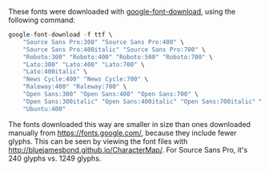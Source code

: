 These fonts were downloaded with [google-font-download](https://github.com/neverpanic/google-font-download), using the following command:

```R
google-font-download -f ttf \
    "Source Sans Pro:300" "Source Sans Pro:400" \
    "Source Sans Pro:400italic" "Source Sans Pro:700" \
    "Roboto:300" "Roboto:400" "Roboto:500" "Roboto:700" \
    "Lato:300" "Lato:400" "Lato:700" \
    "Lato:400italic" \
    "News Cycle:400" "News Cycle:700" \
    "Raleway:400" "Raleway:700" \
    "Open Sans:300" "Open Sans:400" "Open Sans:700" \
    "Open Sans:300italic" "Open Sans:400italic" "Open Sans:700italic" \
    "Ubuntu:400"
```

The fonts downloaded this way are smaller in size than ones downloaded manually from https://fonts.google.com/, because they include fewer glyphs. This can be seen by viewing the font files with http://bluejamesbond.github.io/CharacterMap/. For Source Sans Pro, it's 240 glyphs vs. 1249 glyphs.
